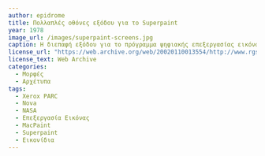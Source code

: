 ```yaml
---
author: epidrome
title: Πολλαπλές οθόνες εξόδου για το Superpaint 
year: 1978
image_url: /images/superpaint-screens.jpg
caption: Η διεπαφή εξόδου για το πρόγραμμα ψηφιακής επεξεργασίας εικόνας Superpaint ήταν ένα σύνολο από οθόνες τηλεόρασης, οι οποίες είχαν διαφορετική λειτουργικότητα. Μια οθόνη ήταν εστιασμένη στην τελική εικόνα, ενώ συμπληρωματικές οθόνες είχαν τα εικονίδια των εργαλείων επεξεργασίας καθώς και το τερματικό κειμένου για τον έλεγχο του προγράμματος.
license_url: "https://web.archive.org/web/20020110013554/http://www.rgshoup.com/prof/SuperPaint/" 
license_text: Web Archive 
categories:
  - Μορφές 
  - Αρχέτυπα
tags:
  - Xerox PARC 
  - Nova
  - NASA
  - Επεξεργασία Εικόνας
  - MacPaint
  - Superpaint
  - Εικονίδια
---
```

